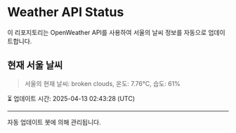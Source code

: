 
# Weather API Status

이 리포지토리는 OpenWeather API를 사용하여 서울의 날씨 정보를 자동으로 업데이트합니다.

## 현재 서울 날씨
> 서울의 현재 날씨: broken clouds, 온도: 7.76°C, 습도: 61%

⏳ 업데이트 시간: 2025-04-13 02:43:28 (UTC)

---
자동 업데이트 봇에 의해 관리됩니다.
